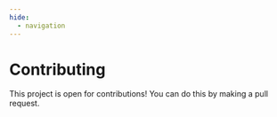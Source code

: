 ```yaml
---
hide:
  - navigation
---
```


# Contributing

This project is open for contributions! You can do this by making a pull request.

<!--
## Making a merge request

!!! note TODO

    Complete section

## Developer utilities

This project provides a number of utilities for developers.

!!! note TODO

    Complete section
-->

